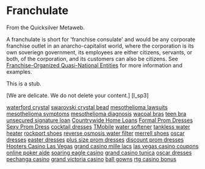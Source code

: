 
# Franchulate

From the Quicksilver Metaweb.

A franchulate is short for 'franchise consulate' and would be any corporate franchise outlet in an anarcho-capitalist world, where the corporation is its own soveriegn government, its employees are either citizens, servants, or both, of the corporation, and its customers can also be citizens. See [Franchise-Organized Quasi-National Entities](/stephenson-neal-snow-crash-14-41-franchise-organized-quasi-national-entities-mike-lorrey) for more information and examples.

This is a stub.
























[We are delicate. We do not delete your content.]
[l\_sp3]


[waterford crystal](/http-www-buddyprofile-com-viewprofile-php-username-waterfordcrystal)
[swarovski crystal bead](/http-www-buddyprofile-com-viewprofile-php-username-swarovskicrystal)
[mesothelioma lawsuits](/http-www-buddyprofile-com-viewprofile-php-username-mesotheliomalawsuits)
[mesothelioma symptoms](/http-www-buddyprofile-com-viewprofile-php-username-mesotheliomasymptoms)
[mesothelioma diagnosis](/http-www-buddyprofile-com-viewprofile-php-username-mesotheliomadiag)
[wacoal bras](/http-www-buddyprofile-com-viewprofile-php-username-wacoalbras)
[teen bra](/http-www-buddyprofile-com-viewprofile-php-username-teenbra)
[unsecured signature loan](/http-www-buddyprofile-com-viewprofile-php-username-unsecuredloan)
[Countrywide Home Loans](/http-www-buddyprofile-com-viewprofile-php-username-homeloans)
[Formal Prom Dresses](/http-blog-moddingplanet-it-w-formalpromdresses)
[Sexy Prom Dress](/http-blog-moddingplanet-it-w-sexypromdress)
[cocktail dresses](/http-blog-moddingplanet-it-w-cocktaildresses)
[TMobile](/http-www-buddyprofile-com-viewprofile-php-username-telmobile)
[water softener](/http-www-buddyprofile-com-viewprofile-php-username-watersoftener)
[tankless water heater](/http-www-buddyprofile-com-viewprofile-php-username-tanklesswaterheater)
[rockport shoes](/http-www-buddyprofile-com-viewprofile-php-username-rockportshoes)
[reverse osmosis water filter](/http-www-buddyprofile-com-viewprofile-php-username-osmosiswaterfilter)
[merrell shoes](/http-www-buddyprofile-com-viewprofile-php-username-merrellshoes)
[oscar dresses](/http-www-buddyprofile-com-viewprofile-php-username-oscardresses)
[easter dresses](/http-www-buddyprofile-com-viewprofile-php-username-easterdresses)
[plus size prom dresses](/http-www-buddyprofile-com-viewprofile-php-username-plussizepromdresses)
[discount prom dresses](/http-www-buddyprofile-com-viewprofile-php-username-discountpromdresses)
[Hooters Casino Las Vegas](/http-blog-moddingplanet-it-w-hooterscasinolas)
[grand casino mille lacs](/http-blog-moddingplanet-it-w-grandcasinomille)
[las vegas casino coupons](/http-blog-moddingplanet-it-w-lasvegascasino)
[online poker aide](/http-blog-moddingplanet-it-w-onlinepokeraide)
[soaring eagle casino](/http-blog-enter-net-soaringeaglec)
[grand casino tunica](/http-blog-enter-net-grandcasinot)
[oscar dresses](/http-blog-enter-net-oscardresses)
[pechanga casino](/http-www-donx-de-blog-pechangacasino)
[grand victoria casino](/http-www-donx-de-blog-grandvictoriacasino)
[ball gowns](/http-www-donx-de-blog-ballgowns)
[rtg casino bonus](/http-www-privetparis-com-blog-rtgcasinobonus)
